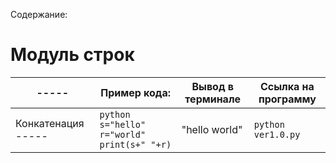 Содержание:

# Модуль строк

| -----              | Пример кода:                                    | Вывод в терминале| Ссылка на программу
|--------------------|-------------------------------------------------|-------|-----|
| Конкатенация ----- | ```python s="hello" r="world" print(s+" "+r)``` | "hello world"| ```python ver1.0.py```